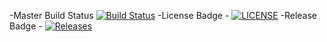 -Master Build Status [![Build Status](https://travis-ci.org/DobeZz/sem.svg?branch=master)](https://travis-ci.org/DobeZz/sem)
-License Badge - [![LICENSE](https://img.shields.io/github/license/DobeZz/sem.svg?style=flat-square)](https://github.com/DobeZz/sem/seMethods/master/LICENSE)
-Release Badge - [![Releases](https://img.shields.io/github/release/DobeZz/sem/all.svg?style=flat-square)](https://github.com/DobeZz/sem/releases)